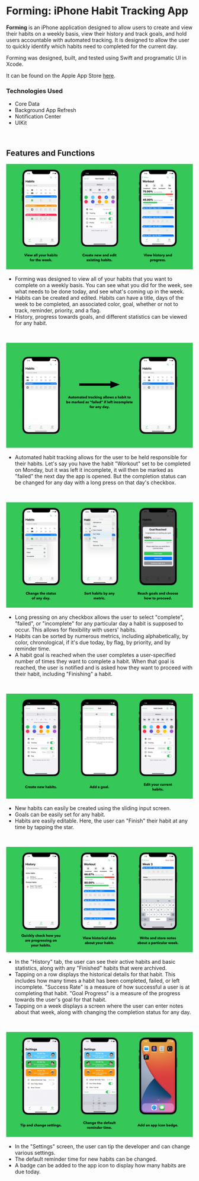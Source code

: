 # Forming: iPhone Habit Tracking App
**Forming** is an iPhone application designed to allow users to create and view their habits on a weekly basis, view their history and track goals, and hold users accountable with automated tracking. It is designed to allow the user to quickly identify which habits need to completed for the current day. 

Forming was designed, built, and tested using Swift and programatic UI in Xcode.

It can be found on the Apple App Store [here](https://apps.apple.com/us/app/forming/id1511563733).

### Technologies Used
- Core Data
- Background App Refresh
- Notification Center
- UIKit
<br/>

## Features and Functions
![Forming Banner](./Images/FormingBanner.jpg)
- Forming was designed to view all of your habits that you want to complete on a weekly basis. You can see what you did for the week, see what needs to be done today, and see what's coming up in the week.
- Habits can be created and edited. Habits can have a title, days of the week to be completed, an associated color, goal, whether or not to track, reminder, priority, and a flag.
- History, progress towards goals, and different statistics can be viewed for any habit.
<br/>

![Tracking Banner](./Images/TrackingBanner.jpg)
- Automated habit tracking allows for the user to be held responsible for their habits. Let's say you have the habit "Workout" set to be completed on Monday, but it was left it incomplete, it will then be marked as "failed" the next day the app is opened. But the completion status can be changed for any day with a long press on that day's checkbox.
<br/>

![Home Banner](./Images/HomeBanner.jpg)
- Long pressing on any checkbox allows the user to select "complete", "failed", or "incomplete" for any particular day a habit is supposed to occur. This allows for flexibility with users' habits.
- Habits can be sorted by numerous metrics, including alphabetically, by color, chronological, if it's due today, by flag, by priority, and by reminder time.
- A habit goal is reached when the user completes a user-specified number of times they want to complete a habit. When that goal is reached, the user is notified and is asked how they want to proceed with their habit, including "Finishing" a habit.
<br/>

![Editing Banner](./Images/EditingBanner.jpg)
- New habits can easily be created using the sliding input screen.
- Goals can be easily set for any habit.
- Habits are easily editable. Here, the user can "Finish" their habit at any time by tapping the star.
<br/>

![History Banner](./Images/HistoryBanner.jpg)
- In the "History" tab, the user can see their active habits and basic statistics, along with any "Finished" habits that were archived.
- Tapping on a row displays the historical details for that habit. This includes how many times a habit has been completed, failed, or left incomplete. "Success Rate" is a measure of how successful a user is at completing that habit. "Goal Progress" is a measure of the progress towards the user's goal for that habit.
- Tapping on a week displays a screen where the user can enter notes about that week, along with changing the completion status for any day.
<br/>

![Settings Banner](./Images/SettingsBanner.jpg)
- In the "Settings" screen, the user can tip the developer and can change various settings.
- The default reminder time for new habits can be changed.
- A badge can be added to the app icon to display how many habits are due today.
